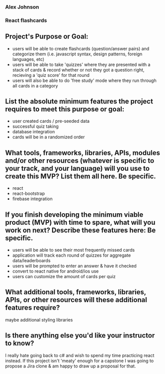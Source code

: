 ### Alex Johnson
### React flashcards

## Project's Purpose or Goal: 
* users will be able to create flashcards (question/answer pairs) and categorize them (i.e. javascript syntax, design patterns, foreign languages, etc)
* users will be able to take 'quizzes' where they are presented with a stack of cards & record whether or not they got a question right, recieving a 'quiz score' for that round
* users will also be able to do 'free study' mode where they run through all cards in a category

## List the absolute minimum features the project requires to meet this purpose or goal:
* user created cards / pre-seeded data
* successful quiz taking
* database integration
* cards will be in a randomized order

## What tools, frameworks, libraries, APIs, modules and/or other resources (whatever is specific to your track, and your language) will you use to create this MVP? List them all here. Be specific.
* react
* react-bootstrap
* firebase integration

## If you finish developing the minimum viable product (MVP) with time to spare, what will you work on next? Describe these features here: Be specific.
* users will be able to see their most frequently missed cards
* application will track each round of quizzes for aggregate data/leaderboards
* users will be prompted to enter an answer & have it checked
* convert to react native for android/ios use
* users can customize the amount of cards per quiz

## What additional tools, frameworks, libraries, APIs, or other resources will these additional features require?
maybe additional styling libraries

## Is there anything else you'd like your instructor to know?
I really hate going back to c# and wish to spend my time practicing react instead. If this project isn't 'meaty' enough for a capstone I was going to propose a Jira clone & am happy to draw up a proposal for that.